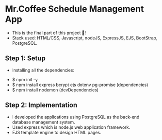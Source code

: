 # Mr.Coffee Schedule Management App

- This is the final part of this project 🙂!
- Stack used: HTML/CSS, Javascript, nodeJS, ExpressJS, EJS, BootStrap, PostgreSQL.

## Step 1: Setup

- Installing all the dependencies:

* $ npm init -y
* $ npm install express bcrypt ejs dotenv pg-promise (dependencies)
* $ npm install nodemon (devDependencies)

## Step 2: Implementation

- I developed the applications using PostgreSQL as the back-end database management system.
- Used express which is node.js web application framework.
- EJS template engine to design HTML pages.
